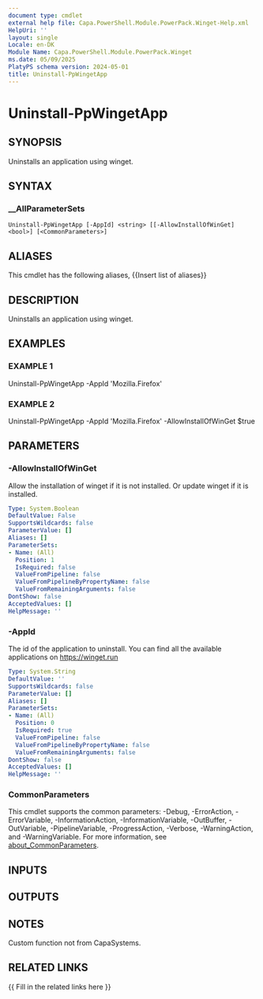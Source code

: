 ```yaml
---
document type: cmdlet
external help file: Capa.PowerShell.Module.PowerPack.Winget-Help.xml
HelpUri: ''
layout: single
Locale: en-DK
Module Name: Capa.PowerShell.Module.PowerPack.Winget
ms.date: 05/09/2025
PlatyPS schema version: 2024-05-01
title: Uninstall-PpWingetApp
---
```


# Uninstall-PpWingetApp

## SYNOPSIS

Uninstalls an application using winget.

## SYNTAX

### __AllParameterSets

```
Uninstall-PpWingetApp [-AppId] <string> [[-AllowInstallOfWinGet] <bool>] [<CommonParameters>]
```

## ALIASES

This cmdlet has the following aliases,
  {{Insert list of aliases}}

## DESCRIPTION

Uninstalls an application using winget.

## EXAMPLES

### EXAMPLE 1

Uninstall-PpWingetApp -AppId 'Mozilla.Firefox'

### EXAMPLE 2

Uninstall-PpWingetApp -AppId 'Mozilla.Firefox' -AllowInstallOfWinGet $true

## PARAMETERS

### -AllowInstallOfWinGet

Allow the installation of winget if it is not installed.
Or update winget if it is installed.

```yaml
Type: System.Boolean
DefaultValue: False
SupportsWildcards: false
ParameterValue: []
Aliases: []
ParameterSets:
- Name: (All)
  Position: 1
  IsRequired: false
  ValueFromPipeline: false
  ValueFromPipelineByPropertyName: false
  ValueFromRemainingArguments: false
DontShow: false
AcceptedValues: []
HelpMessage: ''
```

### -AppId

The id of the application to uninstall.
You can find all the available applications on https://winget.run

```yaml
Type: System.String
DefaultValue: ''
SupportsWildcards: false
ParameterValue: []
Aliases: []
ParameterSets:
- Name: (All)
  Position: 0
  IsRequired: true
  ValueFromPipeline: false
  ValueFromPipelineByPropertyName: false
  ValueFromRemainingArguments: false
DontShow: false
AcceptedValues: []
HelpMessage: ''
```

### CommonParameters

This cmdlet supports the common parameters: -Debug, -ErrorAction, -ErrorVariable,
-InformationAction, -InformationVariable, -OutBuffer, -OutVariable, -PipelineVariable,
-ProgressAction, -Verbose, -WarningAction, and -WarningVariable. For more information, see
[about_CommonParameters](https://go.microsoft.com/fwlink/?LinkID=113216).

## INPUTS

## OUTPUTS

## NOTES

Custom function not from CapaSystems.


## RELATED LINKS

{{ Fill in the related links here }}

